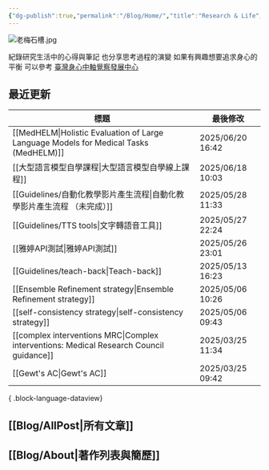 ```yaml
---
{"dg-publish":true,"permalink":"/Blog/Home/","title":"Research & Life","contentClasses":"cards","tags":["blog","gardenEntry"],"created":"2023-02-16T00:00:00.000Z","updated":"2024-05-17T10:41"}
---
```



![老梅石槽.jpg](/img/user/Blog/images/%E8%80%81%E6%A2%85%E7%9F%B3%E6%A7%BD.jpg)

紀錄研究生活中的心得與筆記
也分享思考過程的演變
如果有興趣想要追求身心的平衡
可以參考 [臺灣身心中軸覺察發展中心](https://bmaa.tw)

## 最近更新

| 標題                                                                                         | 最後修改              |
| ------------------------------------------------------------------------------------------ | ----------------- |
| [[MedHELM\|Holistic Evaluation of Large Language Models for Medical Tasks (MedHELM)]]   | 2025/06/20  16:42 |
| [[大型語言模型自學課程\|大型語言模型自學線上課程]]                                                            | 2025/06/18  10:03 |
| [[Guidelines/自動化教學影片產生流程\|自動化教學影片產生流程 （未完成）]]                                           | 2025/05/28  11:33 |
| [[Guidelines/TTS tools\|文字轉語音工具]]                                                       | 2025/05/27  22:24 |
| [[雅婷API測試\|雅婷API測試]]                                                                    | 2025/05/26  23:01 |
| [[Guidelines/teach-back\|Teach-back]]                                                   | 2025/05/13  16:23 |
| [[Ensemble Refinement strategy\|Ensemble Refinement strategy]]                          | 2025/05/06  10:26 |
| [[self-consistency strategy\|self-consistency strategy]]                                | 2025/05/06  09:43 |
| [[complex interventions MRC\|Complex interventions: Medical Research Council guidance]] | 2025/03/25  11:34 |
| [[Gewt's AC\|Gewt's AC]]                                                                | 2025/03/25  09:42 |

{ .block-language-dataview}

## [[Blog/AllPost\|所有文章]]

## [[Blog/About\|著作列表與簡歷]]
